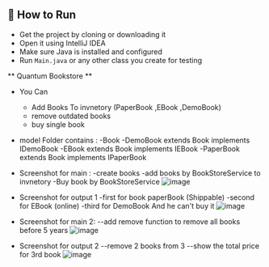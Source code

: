 ## 🧪 How to Run

- Get the project by cloning or downloading it  
- Open it using IntelliJ IDEA  
- Make sure Java is installed and configured  
- Run `Main.java` or any other class you create for testing
  
** Quantum Bookstore **
* You Can
  - Add Books To invnetory (PaperBook ,EBook ,DemoBook)
  - remove outdated books
  - buy single book
  
* model Folder contains :
    -Book
    -DemoBook extends Book implements IDemoBook
    -EBook extends Book implements IEBook
    -PaperBook extends Book implements IPaperBook

* Screenshot for main :
    -create books
    -add books by BookStoreService to invnetory
    -Buy book by BookStoreService
  ![image](https://github.com/user-attachments/assets/67df01a4-5565-4115-8ecb-c848d0bcb7a2)

* Screenshot for output 1 
    -first for book paperBook (Shippable)
    -second for EBook (online)
    -third for DemoBook And he can't buy it
    ![image](https://github.com/user-attachments/assets/e5798260-788a-458b-a604-343b5fda0adb)

* Screenshot for main 2:
    --add remove function to remove all books before 5 years
    ![image](https://github.com/user-attachments/assets/71dd9cbf-35ab-4b2a-afae-b2c9d7e5ca32)

* Screenshot for output 2
    --remove 2 books from 3 
    --show the total price for 3rd book 
    ![image](https://github.com/user-attachments/assets/8dec0a34-a166-4d7b-bc1e-68f2ed2e1446)
  



